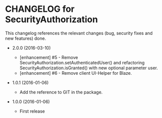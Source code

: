 CHANGELOG for SecurityAuthorization
===================================

This changelog references the relevant changes (bug, security fixes and new features) done.

* 2.0.0 (2016-03-10)

  * [enhancement] #5 - Remove SecurityAuthorization.setAuthenticatedUser() and refactoring SecurityAuthorization.isGranted() with new optional parameter user.
  * [enhancement] #6 - Remove client UI-Helper for Blaze.

* 1.0.1 (2016-01-06)

  * Add the reference to GIT in the package.

* 1.0.0 (2016-01-06)

  * First release
